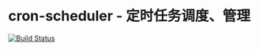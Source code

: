 # cron-scheduler - 定时任务调度、管理

[![Build Status](https://travis-ci.org/ouqiang/cron-scheduler.png)](https://travis-ci.org/ouqiang/cron-scheduler)